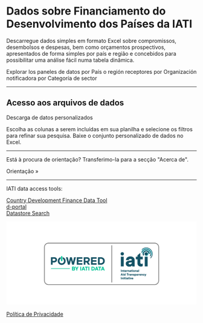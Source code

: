 # Dados sobre Financiamento do Desenvolvimento dos Países da IATI

<p class="lead">Descarregue dados simples em formato Excel sobre compromissos, desembolsos e despesas, bem como orçamentos prospectivos, apresentados de forma simples por país e região e concebidos para possibilitar uma análise fácil numa tabela dinâmica.</p>

<b-card img-src="/data-dashboards-background-countries.png" img-alt="Image" overlay body-class="d-flex align-items-center">
  <b-btn block variant="primary" to="/pt/data/">Explorar los paneles de datos <font-awesome-icon :icon="['fa', 'chart-simple']" /></b-btn>
</b-card>
<b-row class="mt-2">
    <b-col lg="4">
        <b-btn
            block
            variant="outline-primary"
            class="mb-2"
            to="/pt/data/recipient-country-or-region/">por País o región receptores</b-btn>
    </b-col>
    <b-col lg="4">
        <b-btn
            block
            variant="outline-primary"
            class="mb-2"
            to="/pt/data/reporting-organisation/">por Organización notificadora</b-btn>
    </b-col>
    <b-col lg="4">
        <b-btn
            block
            variant="outline-primary"
            class="mb-2"
            to="/pt/data/sector-category/">por Categoría de sector</b-btn>
    </b-col>
</b-row>

<hr />

<b-card-group>

<b-card class="text-md-center">

## Acesso aos arquivos de dados

<download-file></download-file>

</b-card>
    <b-card>
        <p><b-btn block variant="primary" to="/pt/data/custom/">Descarga de datos personalizados <font-awesome-icon :icon="['fa', 'wand-magic-sparkles']" /></b-btn></p>
        <p>Escolha as colunas a serem incluídas em sua planilha e selecione os filtros para refinar sua pesquisa. Baixe o conjunto personalizado de dados no Excel.</p>
    </b-card>
</b-card-group>
<hr />
<b-alert show variant="secondary" class="text-center">
    <p>Está à procura de orientação? Transferimo-la para a secção "Acerca de".</p>
    <b-btn variant="secondary" to="/pt/guidance-analysis/">Orientação &raquo;</b-btn>
</b-alert>
<hr />
<div class="text-center">
    <p class="font-weight-bold">IATI data access tools:</p>
    <a href="https://countrydata.iatistandard.org/">Country Development Finance Data Tool</a><br />
    <a href="https://d-portal.org/ctrack.html#view=search">d-portal</a><br />
    <a href="https://datastore.iatistandard.org/">Datastore Search</a><br />
</div>

<p class="center-logo">
    <img src="/powered-by-iati.png" alt="Powered by IATI Data" />
</p>

[Política de Privacidade](https://iatistandard.org/en/privacy-policy/)
